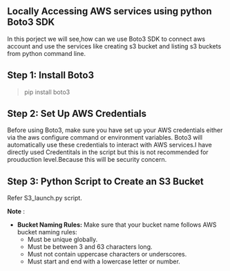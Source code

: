 ## Locally Accessing AWS services using python Boto3 SDK 

In this porject we will see,how can we use Boto3 SDK to connect aws account and use the services like creating s3 bucket and listing s3 buckets from python command line.

## Step 1: Install Boto3
  > pip install boto3

## Step 2: Set Up AWS Credentials
Before using Boto3, make sure you have set up your AWS credentials either via the aws configure command or environment variables. Boto3 will automatically use these credentials to interact with AWS services.I have directly used Credentitals in the script but this is not recommended for prouduction level.Because this will be security concern.


## Step 3: Python Script to Create an S3 Bucket
Refer S3_launch.py script.

**Note** :
- **Bucket Naming Rules:** Make sure that your bucket name follows AWS bucket naming rules:
    * Must be unique globally.
    * Must be between 3 and 63 characters long.
    * Must not contain uppercase characters or underscores.
    * Must start and end with a lowercase letter or number.

